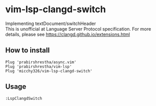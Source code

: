 # vim-lsp-clangd-switch

Implementing textDocument/switchHeader  
This is unofficial at Language Server Protocol specification.
For more details, please see https://clangd.github.io/extensions.html

## How to install

```viml
Plug 'prabirshrestha/async.vim'
Plug 'prabirshrestha/vim-lsp'
Plug 'micchy326/vim-lsp-clangd-switch'
```

## Usage

```
:LspClangdSwitch
```


